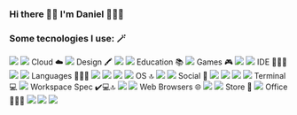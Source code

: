 ### Hi there 👋🏻 I'm Daniel 👨🏻‍💻

<!--
**danimelenge/danimelenge** is a ✨ _special_ ✨ repository because its `README.md` (this file) appears on your GitHub profile.

Here are some ideas to get you started:

- 🔭 I’m currently working on ...
- 🌱 I’m currently learning ...
- 👯 I’m looking to collaborate on ...
- 🤔 I’m looking for help with ...
- 💬 Ask me about ...
- 📫 How to reach me: ...
- 😄 Pronouns: ...
- ⚡ Fun fact: ...
-->
### Some tecnologies I use: 🪄

<img src="https://img.shields.io/badge/Gmail-D14836?style=for-the-badge&logo=gmail&logoColor=white" />  
<img src="https://img.shields.io/badge/WhatsApp-25D366?style=for-the-badge&logo=whatsapp&logoColor=white" /> 
Cloud ☁️
 <img src="https://img.shields.io/badge/iCloud-3693F3?style=for-the-badge&logo=iCloud&logoColor=white" /> 
Design 🖍️
<img src="https://img.shields.io/badge/Figma-F24E1E?style=for-the-badge&logo=figma&logoColor=white" />
<img src="https://img.shields.io/badge/Canva-%2300C4CC.svg?&style=for-the-badge&logo=Canva&logoColor=white" />  
Education 📚
<img src="https://img.shields.io/badge/Udacity-grey?style=for-the-badge&logo=udacity&logoColor=#5FCFEE" /> 
Games 🎮
 <img src="https://img.shields.io/badge/PlayStation-003791?style=for-the-badge&logo=playstation&logoColor=white" /> 
<img src="https://img.shields.io/badge/Epic%20Games-313131?style=for-the-badge&logo=Epic%20Games&logoColor=white" />   
IDE 👨🏻‍💻
<img src="https://img.shields.io/badge/Visual_Studio_Code-0078D4?style=for-the-badge&logo=visual%20studio%20code&logoColor=white" /> 
<img src="https://img.shields.io/badge/Xcode-007ACC?style=for-the-badge&logo=Xcode&logoColor=white" />  
Languages 👨🏻‍💻
<img src="https://img.shields.io/badge/CSS3-1572B6?style=for-the-badge&logo=css3&logoColor=white" /> 
<img src="https://img.shields.io/badge/HTML5-E34F26?style=for-the-badge&logo=html5&logoColor=white" /> 
<img src="https://img.shields.io/badge/Python-FFD43B?style=for-the-badge&logo=python&logoColor=blue" /> 
 <img src="https://img.shields.io/badge/Swift-FA7343?style=for-the-badge&logo=swift&logoColor=white" />  
OS 🔝
<img src="https://img.shields.io/badge/iOS-000000?style=for-the-badge&logo=ios&logoColor=white" />  
<img src="https://img.shields.io/badge/mac%20os-000000?style=for-the-badge&logo=apple&logoColor=white" /> 
Social 👫
<img src="https://img.shields.io/badge/Codepen-000000?style=for-the-badge&logo=codepen&logoColor=white" /> 
<img src="https://img.shields.io/badge/GitHub-100000?style=for-the-badge&logo=github&logoColor=white" />  
<img src="https://img.shields.io/badge/Instagram-E4405F?style=for-the-badge&logo=instagram&logoColor=white" /> 
<img src="https://img.shields.io/badge/Twitter-1DA1F2?style=for-the-badge&logo=twitter&logoColor=white" />  
Terminal 💻
<img src="https://img.shields.io/badge/GIT-E44C30?style=for-the-badge&logo=git&logoColor=white" />  
Workspace Spec ✔️💻🔝
<img src="https://img.shields.io/badge/Apple%20laptop-333333?style=for-the-badge&logo=apple&logoColor=white" /> 
<img src="https://img.shields.io/badge/apple%20silicon-333333?style=for-the-badge&logo=apple&logoColor=white" /> 
Web Browsers 🌐
<img src="https://img.shields.io/badge/Google_chrome-4285F4?style=for-the-badge&logo=Google-chrome&logoColor=white" /> 
<img src="https://img.shields.io/badge/Safari-000000?style=for-the-badge&logo=safari&logoColor=white" /> 
Store 🛒
<img src="https://img.shields.io/badge/App_Store-0D96F6?style=for-the-badge&logo=app-store&logoColor=white" /> 
Office 👨🏻‍💻
<img src="https://img.shields.io/badge/Microsoft_Excel-217346?style=for-the-badge&logo=microsoft-excel&logoColor=white" />  
<img src="https://img.shields.io/badge/Microsoft_Office-D83B01?style=for-the-badge&logo=microsoft-office&logoColor=white" /> 
<img src="https://img.shields.io/badge/Microsoft_PowerPoint-B7472A?style=for-the-badge&logo=microsoft-powerpoint&logoColor=white" />
















